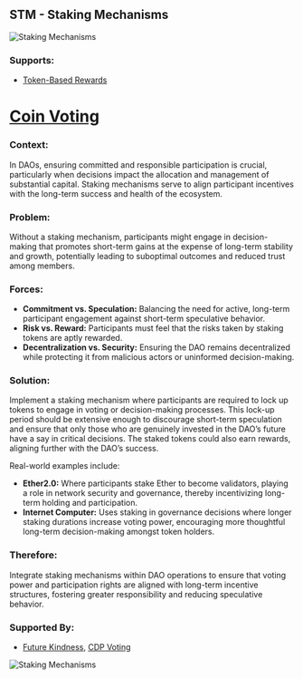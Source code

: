 ## STM - Staking Mechanisms

![Staking Mechanisms](./output/illustrations/staking_mechanisms.png)

### Supports:
* [Token-Based Rewards](./token_based_rewards.html)
# [Coin Voting](./coin_voting.html)

### Context:
In DAOs, ensuring committed and responsible participation is crucial, particularly when decisions impact the allocation and management of substantial capital. Staking mechanisms serve to align participant incentives with the long-term success and health of the ecosystem.

### Problem:
Without a staking mechanism, participants might engage in decision-making that promotes short-term gains at the expense of long-term stability and growth, potentially leading to suboptimal outcomes and reduced trust among members.

### Forces:
- **Commitment vs. Speculation:** Balancing the need for active, long-term participant engagement against short-term speculative behavior.
- **Risk vs. Reward:** Participants must feel that the risks taken by staking tokens are aptly rewarded.
- **Decentralization vs. Security:** Ensuring the DAO remains decentralized while protecting it from malicious actors or uninformed decision-making.

### Solution:
Implement a staking mechanism where participants are required to lock up tokens to engage in voting or decision-making processes. This lock-up period should be extensive enough to discourage short-term speculation and ensure that only those who are genuinely invested in the DAO’s future have a say in critical decisions. The staked tokens could also earn rewards, aligning further with the DAO’s success.

Real-world examples include:
- **Ether2.0:** Where participants stake Ether to become validators, playing a role in network security and governance, thereby incentivizing long-term holding and participation.
- **Internet Computer:** Uses staking in governance decisions where longer staking durations increase voting power, encouraging more thoughtful long-term decision-making amongst token holders.

### Therefore:
Integrate staking mechanisms within DAO operations to ensure that voting power and participation rights are aligned with long-term incentive structures, fostering greater responsibility and reducing speculative behavior.

### Supported By:
* [Future Kindness](./future_kindness.html), [CDP Voting](./cdp_voting.html)

![Staking Mechanisms](./output/staking_mechanisms_specific_graph.png)
